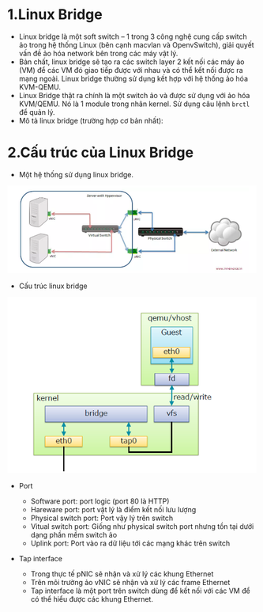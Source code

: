 # 1.Linux Bridge

- Linux bridge là một soft switch – 1 trong 3 công nghệ cung cấp switch ảo trong hệ thống Linux (bên cạnh macvlan và OpenvSwitch), giải quyết vấn đề ảo hóa network bên trong các máy vật lý.
- Bản chất, linux bridge sẽ tạo ra các switch layer 2 kết nối các máy ảo (VM) để các VM đó giao tiếp được với nhau và có thể kết nối được ra mạng ngoài. Linux bridge thường sử dụng kết hợp với hệ thống ảo hóa KVM-QEMU.
- Linux Bridge thật ra chính là một switch ảo và được sử dụng với ảo hóa KVM/QEMU. Nó là 1 module trong nhân kernel. Sử dụng câu lệnh `brctl` để quản lý.
- Mô tả linux bridge (trường hợp cơ bản nhất):

# 2.Cấu trúc của Linux Bridge

- Một hệ thống sử dụng linux bridge.

<img src="https://github.com/lean15998/Vitualization/blob/main/images/5.01.png">


- Cấu trúc linux bridge

<img src="https://github.com/lean15998/Vitualization/blob/main/images/5.02.png">

- Port

<ul>
  <ul>
    <li> Software port: port logic (port 80 là HTTP)
    <li> Hareware port: port vật lý là điểm kết nối lưu lượng
    <li> Physical switch port: Port vậy lý trên switch
    <li> Vitual switch port: Giống như physical switch port nhưng tồn tại dưới dạng phần mềm switch ảo
    <li> Uplink port: Port vào ra dữ liệu tới các mạng khác trên switch
  </ul>
</ul>
  
- Tap interface

<ul>
  <ul>
    <li> Trong thực tế pNIC sẽ nhận và xử lý các khung Ethernet
    <li> Trên môi trường ảo vNIC sẽ nhận và xử lý các frame Ethernet
    <li> Tap interface là một port trên switch dùng để kết nối với các VM để có thể hiểu được các khung Ethernet.
  </ul>
</ul>








